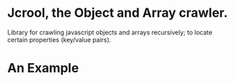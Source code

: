 # Jcrool, the Object and Array crawler. 
Library for crawling javascript objects and arrays recursively; to locate certain properties (key/value pairs).

# An Example

